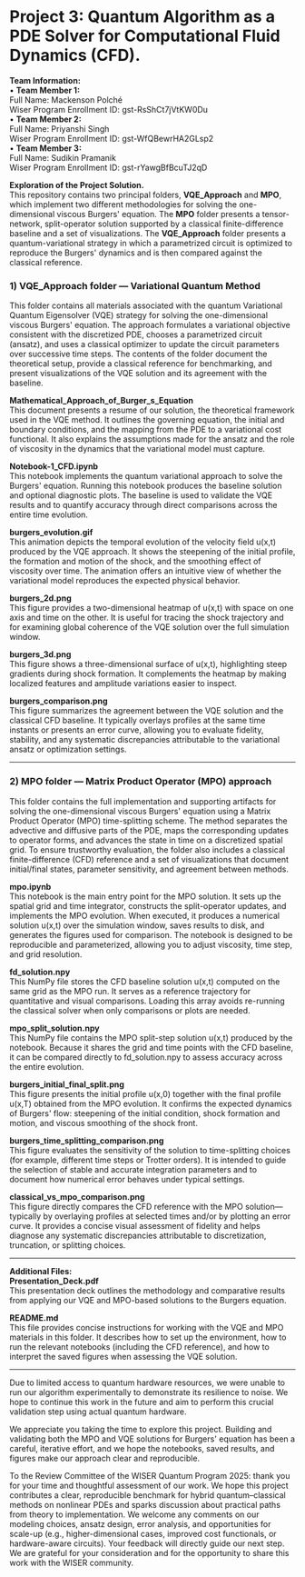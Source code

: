 # Project 3: Quantum Algorithm as a PDE Solver for Computational Fluid Dynamics (CFD).

**Team Information:**  
• **Team Member 1:**  
Full Name: Mackenson Polché  
Wiser Program Enrollment ID: gst-RsShCt7jVtKW0Du  
• **Team Member 2:**  
Full Name: Priyanshi Singh  
Wiser Program Enrollment ID: gst-WfQBewrHA2GLsp2  
• **Team Member 3:**  
Full Name: Sudikin Pramanik  
Wiser Program Enrollment ID: gst-rYawgBfBcuTJ2qD  

**Exploration of the Project Solution.**  
This repository contains two principal folders, **VQE_Approach** and **MPO**, which implement two different methodologies for solving the one-dimensional viscous Burgers' equation. The **MPO** folder presents a tensor-network, split-operator solution supported by a classical finite-difference baseline and a set of visualizations. The **VQE_Approach** folder presents a quantum-variational strategy in which a parametrized circuit is optimized to reproduce the Burgers' dynamics and is then compared against the classical reference.  

### **1) VQE_Approach folder — Variational Quantum Method**  
This folder contains all materials associated with the quantum Variational Quantum Eigensolver (VQE) strategy for solving the one-dimensional viscous Burgers' equation. The approach formulates a variational objective consistent with the discretized PDE, chooses a parametrized circuit (ansatz), and uses a classical optimizer to update the circuit parameters over successive time steps. The contents of the folder document the theoretical setup, provide a classical reference for benchmarking, and present visualizations of the VQE solution and its agreement with the baseline. 

**Mathematical_Approach_of_Burger_s_Equation**  
This document presents a resume of our solution, the theoretical framework used in the VQE method. It outlines the governing equation, the initial and boundary conditions, and the mapping from the PDE to a variational cost functional. It also explains the assumptions made for the ansatz and the role of viscosity in the dynamics that the variational model must capture.  

**Notebook-1_CFD.ipynb**  
This notebook implements the quantum variational approach to solve the Burgers' equation. Running this notebook produces the baseline solution and optional diagnostic plots. The baseline is used to validate the VQE results and to quantify accuracy through direct comparisons across the entire time evolution.  

**burgers_evolution.gif**  
This animation depicts the temporal evolution of the velocity field u(x,t) produced by the VQE approach. It shows the steepening of the initial profile, the formation and motion of the shock, and the smoothing effect of viscosity over time. The animation offers an intuitive view of whether the variational model reproduces the expected physical behavior.  

**burgers_2d.png**  
This figure provides a two-dimensional heatmap of u(x,t) with space on one axis and time on the other. It is useful for tracing the shock trajectory and for examining global coherence of the VQE solution over the full simulation window.  

**burgers_3d.png**  
This figure shows a three-dimensional surface of u(x,t), highlighting steep gradients during shock formation. It complements the heatmap by making localized features and amplitude variations easier to inspect.  

**burgers_comparison.png**  
This figure summarizes the agreement between the VQE solution and the classical CFD baseline. It typically overlays profiles at the same time instants or presents an error curve, allowing you to evaluate fidelity, stability, and any systematic discrepancies attributable to the variational ansatz or optimization settings.  

---

### **2) MPO folder — Matrix Product Operator (MPO) approach**  
This folder contains the full implementation and supporting artifacts for solving the one-dimensional viscous Burgers' equation using a Matrix Product Operator (MPO) time-splitting scheme. The method separates the advective and diffusive parts of the PDE, maps the corresponding updates to operator forms, and advances the state in time on a discretized spatial grid. To ensure trustworthy evaluation, the folder also includes a classical finite-difference (CFD) reference and a set of visualizations that document initial/final states, parameter sensitivity, and agreement between methods.  

**mpo.ipynb**  
This notebook is the main entry point for the MPO solution. It sets up the spatial grid and time integrator, constructs the split-operator updates, and implements the MPO evolution. When executed, it produces a numerical solution u(x,t) over the simulation window, saves results to disk, and generates the figures used for comparison. The notebook is designed to be reproducible and parameterized, allowing you to adjust viscosity, time step, and grid resolution.  

**fd_solution.npy**  
This NumPy file stores the CFD baseline solution u(x,t) computed on the same grid as the MPO run. It serves as a reference trajectory for quantitative and visual comparisons. Loading this array avoids re-running the classical solver when only comparisons or plots are needed.  

**mpo_split_solution.npy**  
This NumPy file contains the MPO split-step solution u(x,t) produced by the notebook. Because it shares the grid and time points with the CFD baseline, it can be compared directly to fd_solution.npy to assess accuracy across the entire evolution.  

**burgers_initial_final_split.png**  
This figure presents the initial profile u(x,0) together with the final profile u(x,T) obtained from the MPO evolution. It confirms the expected dynamics of Burgers' flow: steepening of the initial condition, shock formation and motion, and viscous smoothing of the shock front.  

**burgers_time_splitting_comparison.png**  
This figure evaluates the sensitivity of the solution to time-splitting choices (for example, different time steps or Trotter orders). It is intended to guide the selection of stable and accurate integration parameters and to document how numerical error behaves under typical settings.  

**classical_vs_mpo_comparison.png**  
This figure directly compares the CFD reference with the MPO solution—typically by overlaying profiles at selected times and/or by plotting an error curve. It provides a concise visual assessment of fidelity and helps diagnose any systematic discrepancies attributable to discretization, truncation, or splitting choices.  

---

**Additional Files:**  
**Presentation_Deck.pdf**  
This presentation deck outlines the methodology and comparative results from applying our VQE and MPO-based solutions to the Burgers equation.  

**README.md**  
This file provides concise instructions for working with the VQE and MPO materials in this folder. It describes how to set up the environment, how to run the relevant notebooks (including the CFD reference), and how to interpret the saved figures when assessing the VQE solution.  

---

Due to limited access to quantum hardware resources, we were unable to run our algorithm experimentally to demonstrate its resilience to noise. We hope to continue this work in the future and aim to perform this crucial validation step using actual quantum hardware.  

We appreciate you taking the time to explore this project. Building and validating both the MPO and VQE solutions for Burgers' equation has been a careful, iterative effort, and we hope the notebooks, saved results, and figures make our approach clear and reproducible.  

To the Review Committee of the WISER Quantum Program 2025: thank you for your time and thoughtful assessment of our work. We hope this project contributes a clear, reproducible benchmark for hybrid quantum–classical methods on nonlinear PDEs and sparks discussion about practical paths from theory to implementation. We welcome any comments on our modeling choices, ansatz design, error analysis, and opportunities for scale-up (e.g., higher-dimensional cases, improved cost functionals, or hardware-aware circuits). Your feedback will directly guide our next step. We are grateful for your consideration and for the opportunity to share this work with the WISER community.
